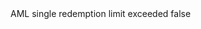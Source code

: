 <?xml version="1.0" encoding="UTF-8"?>
<CustomMetadata xmlns="http://soap.sforce.com/2006/04/metadata">
    <label>AML single redemption limit exceeded</label>
    <protected>false</protected>
</CustomMetadata>
